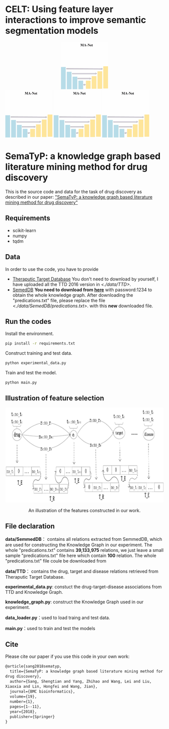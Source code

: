 # CELT: Using feature layer interactions to improve semantic segmentation models

<p float="left">
  <div align=center> <img width="150" height="150" src="https://github.com/Temporaryanonymous/CELT/blob/main/figure/MANet.gif"/></div>
 <img width="150" height="150" src="https://github.com/Temporaryanonymous/CELT/blob/main/figure/MANet.gif"/></div>
 <img width="150" height="150" src="https://github.com/Temporaryanonymous/CELT/blob/main/figure/MANet.gif"/></div>
  <img width="150" height="150" src="https://github.com/Temporaryanonymous/CELT/blob/main/figure/MANet.gif"/></div>
</p>

# SemaTyP: a knowledge graph based literature mining method for drug discovery

This is the source code and data for the task of drug discovery as described in our paper:
["SemaTyP: a knowledge graph based literature mining method for drug discovery"](https://bmcbioinformatics.biomedcentral.com/articles/10.1186/s12859-018-2167-5)

## Requirements
* scikit-learn
* numpy
* tqdm

## Data

In order to use the code, you have to provide 
* [Theraputic Target Database](http://db.idrblab.net/ttd/full-data-download)  You don't need to download by yourself, I have uploaded all the TTD 2016 version in *<./data/TTD>*. 
* [SemedDB](https://skr3.nlm.nih.gov/SemMedDB/) **You need to download from [here](https://pan.baidu.com/s/1zuOELNGAua6i523_nLK6mw)** with password:1234 to obtain the whole knowledge graph. After downloading the "predications.txt" file, please replace the file *<./data/SemedDB/predications.txt>*. with this **new** downloaded file. 

## Run the codes
Install the environment.
```bash
pip install -r requirements.txt
```

Construct training and test data.
```bash
python experimental_data.py
```

Train and test the model.
```bash
python main.py
```

## Illustration of feature selection
<div align=center><img width="800" height="300" src="https://github.com/ShengtianSang/SemaTyP/blob/main/figures/Illustration_of_Feature_selection.jpg"/></div>
<p align="center">
An illustration of the features constructed in our work.
</p>


## File declaration

**data/SemmedDB**： contains all relations extracted from SemmedDB, which are used for constructing the Knowledge Graph in our experiment. The whole "predications.txt" contains **39,133,975** relations, we just leave a small sample "predications.txt" file here which contain **100** relation. The whole "predications.txt" file coule be downloaded from 
  
**data/TTD**： contains the drug, target and disease relations retrieved from Theraputic Target Database.
    
**experimental_data.py**: constuct the drug-target-disease associations from TTD and Knowledge Graph.

**knowledge_graph.py**: construct the Knowledge Graph used in our experiment.
 
**data_loader.py**：used to load traing and test data.

**main.py**：used to train and test the models


## Cite

Please cite our paper if you use this code in your own work:

```
@article{sang2018sematyp,
  title={SemaTyP: a knowledge graph based literature mining method for drug discovery},
  author={Sang, Shengtian and Yang, Zhihao and Wang, Lei and Liu, Xiaoxia and Lin, Hongfei and Wang, Jian},
  journal={BMC bioinformatics},
  volume={19},
  number={1},
  pages={1--11},
  year={2018},
  publisher={Springer}
}
```
